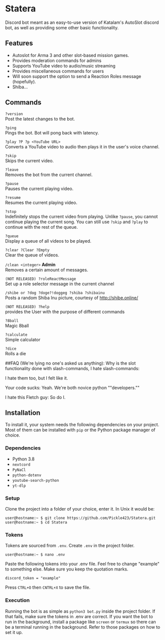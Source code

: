 # Statera
Discord bot meant as an easy-to-use version of Katalam's AutoSlot discord bot, as well as providing some other basic functionality.

## Features
- Autoslot for Arma 3 and other slot-based mission games.
- Provides moderation commands for admins
- Supports YouTube video to audio/music streaming
- Provides miscellaneous commands for users
- Will soon support the option to send a Reaction Roles message (hopefully).
- Shiba...

## Commands
`?version`<br />
Post the latest changes to the bot.

`?ping`<br />
Pings the bot. Bot will pong back with latency.

`?play ?P ?p <YouTube URL>`<br />
Converts a YouTube video to audio then plays it in the user's voice channel.

`?skip`<br />
Skips the current video.

`?leave`<br />
Removes the bot from the current channel.

`?pause`<br />
Pauses the current playing video.

`?resume`<br />
Resumes the current playing video.

`?stop`<br />
Indefinitely stops the current video from playing. Unlike `?pause`, you cannot continue playing the current song. You can still use `?skip` and `?play` to continue with the rest of the queue.

`?queue`<br />
Display a queue of all videos to be played.

`?clear ?Clear ?Empty`<br />
Clear the queue of videos.

`/clean <integer>` **Admin**<br />
Removes a certain amount of messages.

`(NOT RELEASED) ?roleReactMessage`<br />
Set up a role selector message in the current channel

`/shibe or ?dog ?doge?!doggeg ?shiba ?shibainu`<br />
Posts a random Shiba Inu picture, courtesy of http://shibe.online/

`(NOT RELEASED) ?help`<br/>
provides the User with the purpose of different commands

`?8ball`<br/>
Magic 8ball

`?calculate`<br/>
Simple calculator

`?dice`<br/>
Rolls a die

##FAQ (We're lying no one's asked us anything):
Why is the slot functionality done with slash-commands, I hate slash-commands:

I hate them too, but I felt like it.

Your code sucks:
Yeah. We're both novice python ""developers.""

I hate this Fletch guy:
So do I.

## Installation
To install it, your system needs the following dependencies on your project. Most of them can be installed with `pip` or the Python package manager of choice.

### Dependencies
- Python 3.8
- `nextcord`
- `PyNaCl`
- `python-dotenv`
- `youtube-search-python`
- `yt-dlp`

### Setup
Clone the project into a folder of your choice, enter it. In Unix it would be:

```shell
user@hostname:~ $ git clone https://github.com/Pickle423/Statera.git
user@hostname:~ $ cd Statera
```

### Tokens
Tokens are sourced from `.env`. Create `.env` in the project folder.

```shell
user@hostname:~ $ nano .env
```

Paste the following tokens into your .env file. Feel free to change "example" to something else. Make sure you keep the quotation marks.

```
discord_token = "example"
```

Press `CTRL+O` then `CNTRL+X` to save the file.

### Execution
Running the bot is as simple as `python3 bot.py` inside the project folder. If that fails, make sure the tokens in .env are correct. If you want the bot to run in the background, install a package like `screen` or `termux` so there can be a terminal running in the background. Refer to those packages on how to set it up.
